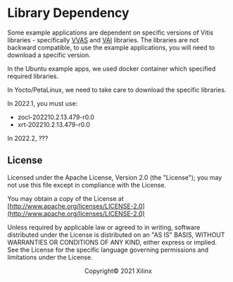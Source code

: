# Library Dependency

Some example applications are dependent on specific versions of Vitis libraries - specifically [VVAS](https://www.xilinx.com/products/design-tools/vitis/vvas.html) and [VAI](https://www.xilinx.com/products/design-tools/vitis/vitis-ai.html) libraries. The libraries are not backward compatible, to use the example applications, you will need to download a specific version.

In the Ubuntu example apps, we used docker container which specified required libraries.

In Yocto/PetaLinux, we need to take care to download the specific libraries.

In 2022.1, you must use:
- zocl-202210.2.13.479-r0.0
- xrt-202210.2.13.479-r0.0

In 2022.2, ???



## License

Licensed under the Apache License, Version 2.0 (the "License"); you may not use this file except in compliance with the License.

You may obtain a copy of the License at
[http://www.apache.org/licenses/LICENSE-2.0](http://www.apache.org/licenses/LICENSE-2.0)

Unless required by applicable law or agreed to in writing, software distributed under the License is distributed on an "AS IS" BASIS, WITHOUT WARRANTIES OR CONDITIONS OF ANY KIND, either express or implied. See the License for the specific language governing permissions and limitations under the License.

<p align="center">Copyright&copy; 2021 Xilinx</p>

